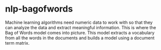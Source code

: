 # nlp-bagofwords
Machine learning algorithms need numeric data to work with so that they can analyze the data and extract meaningful information. This is where the Bag of Words model comes into picture. This model extracts a vocabulary from all the words in the documents and builds a model using a document term matrix.
